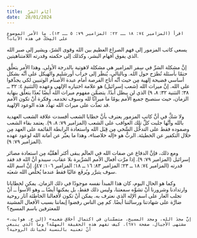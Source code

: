 ```yaml
---
title:  أيَّام الشرِّ
date:  28/01/2024
---
```


`اقرأ (المزامير ٧٤: ١٨ ــ ٢٢؛ المزامير ٧٩: ٥ ــ ١٣). ما الأمر الموضوع على المِحَكّ في هذه الآيات؟`

يسعى كاتب المزمور إلى فهم الصراع العظيم بين الله وقوى الشرّ، ويشير إلى صبر الله الذي يفوق أفهام البشر، وكذلك إلى حكمته وقدرته اللامتناهيتين.

إنَّ مشكلة الشرِّ في سِفر المزامير هي مشكلة لاهوتية بالدرجة الأولى. وهذا الأمر يتعلَّق حتمًا بأسئلة تُطرَح حول الله. وبالتالي، يُنظَر إلى خراب أورشليم والهيكل على أنَّه بشكل أساسي فضيحة إلهية مِن حيث أنَّه أتاح الفرصة أمام عبدة الأصنام الوثنيين لكي يجدِّفوا على الله. إنَّ ميراث الله (شعب إسرائيل) هو علامة اختياره الإلهي وعهده (التثنية ٤: ٣٢ ــ ٣٨؛ التثنية ٣٢: ٨، ٩) الذي لن يبطل أبدًا. يتضمَّن مفهوم ميراث الله أيضًا بُعدًا يتعلَّق بنهاية الزمان، حيث ستصبح جميع الأمم يومًا ما ميراثًا لله وسوف تخدمه. وفكرة أنْ تكون الأمم قد تعدَّت على ميراث الله تهدِّد هذه الوعود الإلهية.

ولا شكَّ في أنَّ كاتب المزمور يعترف بأنَّ خطايا الشعب أفسدت علاقة الشعب العهدية بالله وأنَّها جلبت كلَّ تلك العواقب على الشعب (المزامير ٧٩: ٨، ٩). يعتمد بقاء الشعب وصموده فقط على التدخُّل السَّخي مِن قِبَل الله واستعادة الرابطة القائمة على العهد مِن خلال التكفير عن الخطيئة. الربُّ هو «إله خلاصنا»، وهذا ما يعبِّر عن أمانة الله لوعود عهده (المزامير ٧٩: ٩).

ومع ذلك، فإنَّ الدفاع عن صفات الله في العالَم يبقى أكثر أهمِّيَّة مِن استعادة مصائر إسرائيل (المزامير ٧٩: ٩). إذا مرَّت أفعال الأمم الشرِّيرة بلا عقاب، سيبدو أنَّ الله قد فقد قدرته (المزامير ٧٤: ١٨ ــ ٢٣؛ المزامير ٨٣: ١٦ ــ ١٨؛ المزامير ١٠٦: ٤٧). إنَّ اسم الله سوف يتبرَّر ويُرفَع عاليًا فقط عندما يُخلِّص الله شعبَه.

وكما هو الحال اليوم، كان هذا المبدأ نفسه موجودًا في ذلك الزمان. يمكن لخطايانا وارتدادنا وشرورنا أنْ تشوِّه سمعتنا، وليس ذلك فقط، بل يمكنها أيضًا ــ وهو الأسوأ ــ أنْ تجلب العار على اسم الإله الذي نعترف به. يمكن أنْ تكون لأفعالنا الخاطئة آثار روحية ضارَّة على شهادتنا ورسالتنا أيضًا. كم مِن الناس رفضوا إيماننا بسبب الأفعال المشينة للمعترفين باسم المسيح؟

`«إنَّ مجدَ الله، ومجد المسيح، متضمَّنان في اكتمال أخلاق شعبه» (إلن ج. هوايت، مشتهى الأجيال، صفحة ٦٧١). كيف تفهم هذه الحقيقة المهمّة؟ وما الذي ينبغي أنْ تعنيه بالنسبة لحياتك الروحية؟`